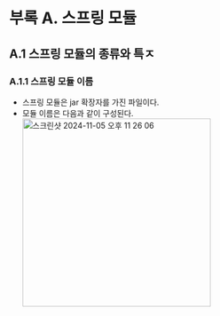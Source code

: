 # 부록 A. 스프링 모듈

## A.1 스프링 모듈의 종류와 특ㅈ

### A.1.1 스프링 모듈 이름
- 스프링 모듈은 jar 확장자를 가진 파일이다.
- 모듈 이름은 다음과 같이 구성된다.
  <img width="339" alt="스크린샷 2024-11-05 오후 11 26 06" src="https://github.com/user-attachments/assets/5f9f8b54-d91d-46e0-a556-1b4cfa2425eb">
